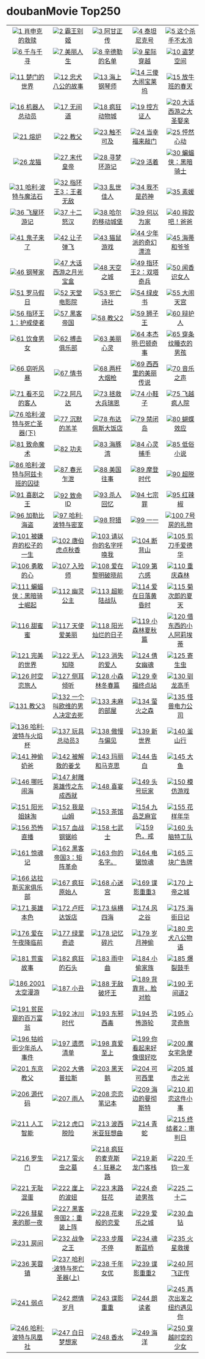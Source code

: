 # doubanMovie Top250
|   |   |   |   |   |
|:-:|:-:|:-:|:-:|:-:|
|![](data/doubanTop250/imgs/肖申克的救赎.jpg)[1 肖申克的救赎](https://movie.douban.com/subject/1292052/)|![](data/doubanTop250/imgs/霸王别姬.jpg)[2 霸王别姬](https://movie.douban.com/subject/1291546/)|![](data/doubanTop250/imgs/阿甘正传.jpg)[3 阿甘正传](https://movie.douban.com/subject/1292720/)|![](data/doubanTop250/imgs/泰坦尼克号.jpg)[4 泰坦尼克号](https://movie.douban.com/subject/1292722/)|![](data/doubanTop250/imgs/这个杀手不太冷.jpg)[5 这个杀手不太冷](https://movie.douban.com/subject/1295644/)|
|![](data/doubanTop250/imgs/千与千寻.jpg)[6 千与千寻](https://movie.douban.com/subject/1291561/)|![](data/doubanTop250/imgs/美丽人生.jpg)[7 美丽人生](https://movie.douban.com/subject/1292063/)|![](data/doubanTop250/imgs/辛德勒的名单.jpg)[8 辛德勒的名单](https://movie.douban.com/subject/1295124/)|![](data/doubanTop250/imgs/星际穿越.jpg)[9 星际穿越](https://movie.douban.com/subject/1889243/)|![](data/doubanTop250/imgs/盗梦空间.jpg)[10 盗梦空间](https://movie.douban.com/subject/3541415/)|
|![](data/doubanTop250/imgs/楚门的世界.jpg)[11 楚门的世界](https://movie.douban.com/subject/1292064/)|![](data/doubanTop250/imgs/忠犬八公的故事.jpg)[12 忠犬八公的故事](https://movie.douban.com/subject/3011091/)|![](data/doubanTop250/imgs/海上钢琴师.jpg)[13 海上钢琴师](https://movie.douban.com/subject/1292001/)|![](data/doubanTop250/imgs/三傻大闹宝莱坞.jpg)[14 三傻大闹宝莱坞](https://movie.douban.com/subject/3793023/)|![](data/doubanTop250/imgs/放牛班的春天.jpg)[15 放牛班的春天](https://movie.douban.com/subject/1291549/)|
|![](data/doubanTop250/imgs/机器人总动员.jpg)[16 机器人总动员](https://movie.douban.com/subject/2131459/)|![](data/doubanTop250/imgs/无间道.jpg)[17 无间道](https://movie.douban.com/subject/1307914/)|![](data/doubanTop250/imgs/疯狂动物城.jpg)[18 疯狂动物城](https://movie.douban.com/subject/25662329/)|![](data/doubanTop250/imgs/控方证人.jpg)[19 控方证人](https://movie.douban.com/subject/1296141/)|![](data/doubanTop250/imgs/大话西游之大圣娶亲.jpg)[20 大话西游之大圣娶亲](https://movie.douban.com/subject/1292213/)|
|![](data/doubanTop250/imgs/熔炉.jpg)[21 熔炉](https://movie.douban.com/subject/5912992/)|![](data/doubanTop250/imgs/教父.jpg)[22 教父](https://movie.douban.com/subject/1291841/)|![](data/doubanTop250/imgs/触不可及.jpg)[23 触不可及](https://movie.douban.com/subject/6786002/)|![](data/doubanTop250/imgs/当幸福来敲门.jpg)[24 当幸福来敲门](https://movie.douban.com/subject/1849031/)|![](data/doubanTop250/imgs/怦然心动.jpg)[25 怦然心动](https://movie.douban.com/subject/3319755/)|
|![](data/doubanTop250/imgs/龙猫.jpg)[26 龙猫](https://movie.douban.com/subject/1291560/)|![](data/doubanTop250/imgs/末代皇帝.jpg)[27 末代皇帝](https://movie.douban.com/subject/1293172/)|![](data/doubanTop250/imgs/寻梦环游记.jpg)[28 寻梦环游记](https://movie.douban.com/subject/20495023/)|![](data/doubanTop250/imgs/活着.jpg)[29 活着](https://movie.douban.com/subject/1292365/)|![](data/doubanTop250/imgs/蝙蝠侠：黑暗骑士.jpg)[30 蝙蝠侠：黑暗骑士](https://movie.douban.com/subject/1851857/)|
|![](data/doubanTop250/imgs/哈利·波特与魔法石.jpg)[31 哈利·波特与魔法石](https://movie.douban.com/subject/1295038/)|![](data/doubanTop250/imgs/指环王3：王者无敌.jpg)[32 指环王3：王者无敌](https://movie.douban.com/subject/1291552/)|![](data/doubanTop250/imgs/乱世佳人.jpg)[33 乱世佳人](https://movie.douban.com/subject/1300267/)|![](data/doubanTop250/imgs/我不是药神.jpg)[34 我不是药神](https://movie.douban.com/subject/26752088/)|![](data/doubanTop250/imgs/素媛.jpg)[35 素媛](https://movie.douban.com/subject/21937452/)|
|![](data/doubanTop250/imgs/飞屋环游记.jpg)[36 飞屋环游记](https://movie.douban.com/subject/2129039/)|![](data/doubanTop250/imgs/十二怒汉.jpg)[37 十二怒汉](https://movie.douban.com/subject/1293182/)|![](data/doubanTop250/imgs/哈尔的移动城堡.jpg)[38 哈尔的移动城堡](https://movie.douban.com/subject/1308807/)|![](data/doubanTop250/imgs/何以为家.jpg)[39 何以为家](https://movie.douban.com/subject/30170448/)|![](data/doubanTop250/imgs/摔跤吧！爸爸.jpg)[40 摔跤吧！爸爸](https://movie.douban.com/subject/26387939/)|
|![](data/doubanTop250/imgs/鬼子来了.jpg)[41 鬼子来了](https://movie.douban.com/subject/1291858/)|![](data/doubanTop250/imgs/让子弹飞.jpg)[42 让子弹飞](https://movie.douban.com/subject/3742360/)|![](data/doubanTop250/imgs/猫鼠游戏.jpg)[43 猫鼠游戏](https://movie.douban.com/subject/1305487/)|![](data/doubanTop250/imgs/少年派的奇幻漂流.jpg)[44 少年派的奇幻漂流](https://movie.douban.com/subject/1929463/)|![](data/doubanTop250/imgs/海蒂和爷爷.jpg)[45 海蒂和爷爷](https://movie.douban.com/subject/25958717/)|
|![](data/doubanTop250/imgs/钢琴家.jpg)[46 钢琴家](https://movie.douban.com/subject/1296736/)|![](data/doubanTop250/imgs/大话西游之月光宝盒.jpg)[47 大话西游之月光宝盒](https://movie.douban.com/subject/1299398/)|![](data/doubanTop250/imgs/天空之城.jpg)[48 天空之城](https://movie.douban.com/subject/1291583/)|![](data/doubanTop250/imgs/指环王2：双塔奇兵.jpg)[49 指环王2：双塔奇兵](https://movie.douban.com/subject/1291572/)|![](data/doubanTop250/imgs/闻香识女人.jpg)[50 闻香识女人](https://movie.douban.com/subject/1298624/)|
|![](data/doubanTop250/imgs/罗马假日.jpg)[51 罗马假日](https://movie.douban.com/subject/1293839/)|![](data/doubanTop250/imgs/天堂电影院.jpg)[52 天堂电影院](https://movie.douban.com/subject/1291828/)|![](data/doubanTop250/imgs/死亡诗社.jpg)[53 死亡诗社](https://movie.douban.com/subject/1291548/)|![](data/doubanTop250/imgs/绿皮书.jpg)[54 绿皮书](https://movie.douban.com/subject/27060077/)|![](data/doubanTop250/imgs/大闹天宫.jpg)[55 大闹天宫](https://movie.douban.com/subject/1418019/)|
|![](data/doubanTop250/imgs/指环王1：护戒使者.jpg)[56 指环王1：护戒使者](https://movie.douban.com/subject/1291571/)|![](data/doubanTop250/imgs/黑客帝国.jpg)[57 黑客帝国](https://movie.douban.com/subject/1291843/)|![](data/doubanTop250/imgs/教父2.jpg)[58 教父2](https://movie.douban.com/subject/1299131/)|![](data/doubanTop250/imgs/狮子王.jpg)[59 狮子王](https://movie.douban.com/subject/1301753/)|![](data/doubanTop250/imgs/辩护人.jpg)[60 辩护人](https://movie.douban.com/subject/21937445/)|
|![](data/doubanTop250/imgs/饮食男女.jpg)[61 饮食男女](https://movie.douban.com/subject/1291818/)|![](data/doubanTop250/imgs/搏击俱乐部.jpg)[62 搏击俱乐部](https://movie.douban.com/subject/1292000/)|![](data/doubanTop250/imgs/美丽心灵.jpg)[63 美丽心灵](https://movie.douban.com/subject/1306029/)|![](data/doubanTop250/imgs/本杰明·巴顿奇事.jpg)[64 本杰明·巴顿奇事](https://movie.douban.com/subject/1485260/)|![](data/doubanTop250/imgs/穿条纹睡衣的男孩.jpg)[65 穿条纹睡衣的男孩](https://movie.douban.com/subject/3008247/)|
|![](data/doubanTop250/imgs/窃听风暴.jpg)[66 窃听风暴](https://movie.douban.com/subject/1900841/)|![](data/doubanTop250/imgs/情书.jpg)[67 情书](https://movie.douban.com/subject/1292220/)|![](data/doubanTop250/imgs/两杆大烟枪.jpg)[68 两杆大烟枪](https://movie.douban.com/subject/1293350/)|![](data/doubanTop250/imgs/西西里的美丽传说.jpg)[69 西西里的美丽传说](https://movie.douban.com/subject/1292402/)|![](data/doubanTop250/imgs/音乐之声.jpg)[70 音乐之声](https://movie.douban.com/subject/1294408/)|
|![](data/doubanTop250/imgs/看不见的客人.jpg)[71 看不见的客人](https://movie.douban.com/subject/26580232/)|![](data/doubanTop250/imgs/阿凡达.jpg)[72 阿凡达](https://movie.douban.com/subject/1652587/)|![](data/doubanTop250/imgs/拯救大兵瑞恩.jpg)[73 拯救大兵瑞恩](https://movie.douban.com/subject/1292849/)|![](data/doubanTop250/imgs/小鞋子.jpg)[74 小鞋子](https://movie.douban.com/subject/1303021/)|![](data/doubanTop250/imgs/飞越疯人院.jpg)[75 飞越疯人院](https://movie.douban.com/subject/1292224/)|
|![](data/doubanTop250/imgs/哈利·波特与死亡圣器(下).jpg)[76 哈利·波特与死亡圣器(下)](https://movie.douban.com/subject/3011235/)|![](data/doubanTop250/imgs/沉默的羔羊.jpg)[77 沉默的羔羊](https://movie.douban.com/subject/1293544/)|![](data/doubanTop250/imgs/布达佩斯大饭店.jpg)[78 布达佩斯大饭店](https://movie.douban.com/subject/11525673/)|![](data/doubanTop250/imgs/禁闭岛.jpg)[79 禁闭岛](https://movie.douban.com/subject/2334904/)|![](data/doubanTop250/imgs/蝴蝶效应.jpg)[80 蝴蝶效应](https://movie.douban.com/subject/1292343/)|
|![](data/doubanTop250/imgs/致命魔术.jpg)[81 致命魔术](https://movie.douban.com/subject/1780330/)|![](data/doubanTop250/imgs/功夫.jpg)[82 功夫](https://movie.douban.com/subject/1291543/)|![](data/doubanTop250/imgs/海豚湾.jpg)[83 海豚湾](https://movie.douban.com/subject/3442220/)|![](data/doubanTop250/imgs/心灵捕手.jpg)[84 心灵捕手](https://movie.douban.com/subject/1292656/)|![](data/doubanTop250/imgs/低俗小说.jpg)[85 低俗小说](https://movie.douban.com/subject/1291832/)|
|![](data/doubanTop250/imgs/哈利·波特与阿兹卡班的囚徒.jpg)[86 哈利·波特与阿兹卡班的囚徒](https://movie.douban.com/subject/1291544/)|![](data/doubanTop250/imgs/春光乍泄.jpg)[87 春光乍泄](https://movie.douban.com/subject/1292679/)|![](data/doubanTop250/imgs/美国往事.jpg)[88 美国往事](https://movie.douban.com/subject/1292262/)|![](data/doubanTop250/imgs/摩登时代.jpg)[89 摩登时代](https://movie.douban.com/subject/1294371/)|![](data/doubanTop250/imgs/超脱.jpg)[90 超脱](https://movie.douban.com/subject/5322596/)|
|![](data/doubanTop250/imgs/喜剧之王.jpg)[91 喜剧之王](https://movie.douban.com/subject/1302425/)|![](data/doubanTop250/imgs/致命ID.jpg)[92 致命ID](https://movie.douban.com/subject/1297192/)|![](data/doubanTop250/imgs/杀人回忆.jpg)[93 杀人回忆](https://movie.douban.com/subject/1300299/)|![](data/doubanTop250/imgs/七宗罪.jpg)[94 七宗罪](https://movie.douban.com/subject/1292223/)|![](data/doubanTop250/imgs/红辣椒.jpg)[95 红辣椒](https://movie.douban.com/subject/1865703/)|
|![](data/doubanTop250/imgs/加勒比海盗.jpg)[96 加勒比海盗](https://movie.douban.com/subject/1298070/)|![](data/doubanTop250/imgs/哈利·波特与密室.jpg)[97 哈利·波特与密室](https://movie.douban.com/subject/1296996/)|![](data/doubanTop250/imgs/狩猎.jpg)[98 狩猎](https://movie.douban.com/subject/6985810/)|![](data/doubanTop250/imgs/一一.jpg)[99 一一](https://movie.douban.com/subject/1292434/)|![](data/doubanTop250/imgs/7号房的礼物.jpg)[100 7号房的礼物](https://movie.douban.com/subject/10777687/)|
|![](data/doubanTop250/imgs/被嫌弃的松子的一生.jpg)[101 被嫌弃的松子的一生](https://movie.douban.com/subject/1787291/)|![](data/doubanTop250/imgs/唐伯虎点秋香.jpg)[102 唐伯虎点秋香](https://movie.douban.com/subject/1306249/)|![](data/doubanTop250/imgs/请以你的名字呼唤我.jpg)[103 请以你的名字呼唤我](https://movie.douban.com/subject/26799731/)|![](data/doubanTop250/imgs/断背山.jpg)[104 断背山](https://movie.douban.com/subject/1418834/)|![](data/doubanTop250/imgs/剪刀手爱德华.jpg)[105 剪刀手爱德华](https://movie.douban.com/subject/1292370/)|
|![](data/doubanTop250/imgs/勇敢的心.jpg)[106 勇敢的心](https://movie.douban.com/subject/1294639/)|![](data/doubanTop250/imgs/入殓师.jpg)[107 入殓师](https://movie.douban.com/subject/2149806/)|![](data/doubanTop250/imgs/爱在黎明破晓前.jpg)[108 爱在黎明破晓前](https://movie.douban.com/subject/1296339/)|![](data/doubanTop250/imgs/第六感.jpg)[109 第六感](https://movie.douban.com/subject/1297630/)|![](data/doubanTop250/imgs/重庆森林.jpg)[110 重庆森林](https://movie.douban.com/subject/1291999/)|
|![](data/doubanTop250/imgs/蝙蝠侠：黑暗骑士崛起.jpg)[111 蝙蝠侠：黑暗骑士崛起](https://movie.douban.com/subject/3395373/)|![](data/doubanTop250/imgs/幽灵公主.jpg)[112 幽灵公主](https://movie.douban.com/subject/1297359/)|![](data/doubanTop250/imgs/超能陆战队.jpg)[113 超能陆战队](https://movie.douban.com/subject/11026735/)|![](data/doubanTop250/imgs/爱在日落黄昏时.jpg)[114 爱在日落黄昏时](https://movie.douban.com/subject/1291990/)|![](data/doubanTop250/imgs/菊次郎的夏天.jpg)[115 菊次郎的夏天](https://movie.douban.com/subject/1293359/)|
|![](data/doubanTop250/imgs/甜蜜蜜.jpg)[116 甜蜜蜜](https://movie.douban.com/subject/1305164/)|![](data/doubanTop250/imgs/天使爱美丽.jpg)[117 天使爱美丽](https://movie.douban.com/subject/1292215/)|![](data/doubanTop250/imgs/阳光灿烂的日子.jpg)[118 阳光灿烂的日子](https://movie.douban.com/subject/1291875/)|![](data/doubanTop250/imgs/小森林夏秋篇.jpg)[119 小森林夏秋篇](https://movie.douban.com/subject/25814705/)|![](data/doubanTop250/imgs/借东西的小人阿莉埃蒂.jpg)[120 借东西的小人阿莉埃蒂](https://movie.douban.com/subject/4202302/)|
|![](data/doubanTop250/imgs/完美的世界.jpg)[121 完美的世界](https://movie.douban.com/subject/1300992/)|![](data/doubanTop250/imgs/无人知晓.jpg)[122 无人知晓](https://movie.douban.com/subject/1292337/)|![](data/doubanTop250/imgs/消失的爱人.jpg)[123 消失的爱人](https://movie.douban.com/subject/21318488/)|![](data/doubanTop250/imgs/倩女幽魂.jpg)[124 倩女幽魂](https://movie.douban.com/subject/1297447/)|![](data/doubanTop250/imgs/寄生虫.jpg)[125 寄生虫](https://movie.douban.com/subject/27010768/)|
|![](data/doubanTop250/imgs/时空恋旅人.jpg)[126 时空恋旅人](https://movie.douban.com/subject/10577869/)|![](data/doubanTop250/imgs/侧耳倾听.jpg)[127 侧耳倾听](https://movie.douban.com/subject/1297052/)|![](data/doubanTop250/imgs/小森林冬春篇.jpg)[128 小森林冬春篇](https://movie.douban.com/subject/25814707/)|![](data/doubanTop250/imgs/幸福终点站.jpg)[129 幸福终点站](https://movie.douban.com/subject/1292274/)|![](data/doubanTop250/imgs/驯龙高手.jpg)[130 驯龙高手](https://movie.douban.com/subject/2353023/)|
|![](data/doubanTop250/imgs/教父3.jpg)[131 教父3](https://movie.douban.com/subject/1294240/)|![](data/doubanTop250/imgs/一个叫欧维的男人决定去死.jpg)[132 一个叫欧维的男人决定去死](https://movie.douban.com/subject/26628357/)|![](data/doubanTop250/imgs/未麻的部屋.jpg)[133 未麻的部屋](https://movie.douban.com/subject/1395091/)|![](data/doubanTop250/imgs/萤火之森.jpg)[134 萤火之森](https://movie.douban.com/subject/5989818/)|![](data/doubanTop250/imgs/怪兽电力公司.jpg)[135 怪兽电力公司](https://movie.douban.com/subject/1291579/)|
|![](data/doubanTop250/imgs/哈利·波特与火焰杯.jpg)[136 哈利·波特与火焰杯](https://movie.douban.com/subject/1309055/)|![](data/doubanTop250/imgs/玩具总动员3.jpg)[137 玩具总动员3](https://movie.douban.com/subject/1858711/)|![](data/doubanTop250/imgs/傲慢与偏见.jpg)[138 傲慢与偏见](https://movie.douban.com/subject/1418200/)|![](data/doubanTop250/imgs/新世界.jpg)[139 新世界](https://movie.douban.com/subject/10437779/)|![](data/doubanTop250/imgs/釜山行.jpg)[140 釜山行](https://movie.douban.com/subject/25986180/)|
|![](data/doubanTop250/imgs/神偷奶爸.jpg)[141 神偷奶爸](https://movie.douban.com/subject/3287562/)|![](data/doubanTop250/imgs/被解救的姜戈.jpg)[142 被解救的姜戈](https://movie.douban.com/subject/6307447/)|![](data/doubanTop250/imgs/玛丽和马克思.jpg)[143 玛丽和马克思](https://movie.douban.com/subject/3072124/)|![](data/doubanTop250/imgs/告白.jpg)[144 告白](https://movie.douban.com/subject/4268598/)|![](data/doubanTop250/imgs/大鱼.jpg)[145 大鱼](https://movie.douban.com/subject/1291545/)|
|![](data/doubanTop250/imgs/哪吒闹海.jpg)[146 哪吒闹海](https://movie.douban.com/subject/1307315/)|![](data/doubanTop250/imgs/射雕英雄传之东成西就.jpg)[147 射雕英雄传之东成西就](https://movie.douban.com/subject/1316510/)|![](data/doubanTop250/imgs/喜宴.jpg)[148 喜宴](https://movie.douban.com/subject/1303037/)|![](data/doubanTop250/imgs/头号玩家.jpg)[149 头号玩家](https://movie.douban.com/subject/4920389/)|![](data/doubanTop250/imgs/模仿游戏.jpg)[150 模仿游戏](https://movie.douban.com/subject/10463953/)|
|![](data/doubanTop250/imgs/阳光姐妹淘.jpg)[151 阳光姐妹淘](https://movie.douban.com/subject/4917726/)|![](data/doubanTop250/imgs/我是山姆.jpg)[152 我是山姆](https://movie.douban.com/subject/1306861/)|![](data/doubanTop250/imgs/茶馆.jpg)[153 茶馆](https://movie.douban.com/subject/1461403/)|![](data/doubanTop250/imgs/九品芝麻官.jpg)[154 九品芝麻官](https://movie.douban.com/subject/1297518/)|![](data/doubanTop250/imgs/花样年华.jpg)[155 花样年华](https://movie.douban.com/subject/1291557/)|
|![](data/doubanTop250/imgs/恐怖直播.jpg)[156 恐怖直播](https://movie.douban.com/subject/21360417/)|![](data/doubanTop250/imgs/血战钢锯岭.jpg)[157 血战钢锯岭](https://movie.douban.com/subject/26325320/)|![](data/doubanTop250/imgs/七武士.jpg)[158 七武士](https://movie.douban.com/subject/1295399/)|![](data/doubanTop250/imgs/色，戒.jpg)[159 色，戒](https://movie.douban.com/subject/1828115/)|![](data/doubanTop250/imgs/头脑特工队.jpg)[160 头脑特工队](https://movie.douban.com/subject/10533913/)|
|![](data/doubanTop250/imgs/惊魂记.jpg)[161 惊魂记](https://movie.douban.com/subject/1293181/)|![](data/doubanTop250/imgs/黑客帝国3：矩阵革命.jpg)[162 黑客帝国3：矩阵革命](https://movie.douban.com/subject/1302467/)|![](data/doubanTop250/imgs/你的名字。.jpg)[163 你的名字。](https://movie.douban.com/subject/26683290/)|![](data/doubanTop250/imgs/电锯惊魂.jpg)[164 电锯惊魂](https://movie.douban.com/subject/1417598/)|![](data/doubanTop250/imgs/三块广告牌.jpg)[165 三块广告牌](https://movie.douban.com/subject/26611804/)|
|![](data/doubanTop250/imgs/达拉斯买家俱乐部.jpg)[166 达拉斯买家俱乐部](https://movie.douban.com/subject/1793929/)|![](data/doubanTop250/imgs/疯狂原始人.jpg)[167 疯狂原始人](https://movie.douban.com/subject/1907966/)|![](data/doubanTop250/imgs/心迷宫.jpg)[168 心迷宫](https://movie.douban.com/subject/25917973/)|![](data/doubanTop250/imgs/谍影重重3.jpg)[169 谍影重重3](https://movie.douban.com/subject/1578507/)|![](data/doubanTop250/imgs/上帝之城.jpg)[170 上帝之城](https://movie.douban.com/subject/1292208/)|
|![](data/doubanTop250/imgs/英雄本色.jpg)[171 英雄本色](https://movie.douban.com/subject/1297574/)|![](data/doubanTop250/imgs/卢旺达饭店.jpg)[172 卢旺达饭店](https://movie.douban.com/subject/1291822/)|![](data/doubanTop250/imgs/纵横四海.jpg)[173 纵横四海](https://movie.douban.com/subject/1295409/)|![](data/doubanTop250/imgs/风之谷.jpg)[174 风之谷](https://movie.douban.com/subject/1291585/)|![](data/doubanTop250/imgs/海街日记.jpg)[175 海街日记](https://movie.douban.com/subject/25895901/)|
|![](data/doubanTop250/imgs/爱在午夜降临前.jpg)[176 爱在午夜降临前](https://movie.douban.com/subject/10808442/)|![](data/doubanTop250/imgs/绿里奇迹.jpg)[177 绿里奇迹](https://movie.douban.com/subject/1300374/)|![](data/doubanTop250/imgs/记忆碎片.jpg)[178 记忆碎片](https://movie.douban.com/subject/1304447/)|![](data/doubanTop250/imgs/岁月神偷.jpg)[179 岁月神偷](https://movie.douban.com/subject/3792799/)|![](data/doubanTop250/imgs/忠犬八公物语.jpg)[180 忠犬八公物语](https://movie.douban.com/subject/1959195/)|
|![](data/doubanTop250/imgs/荒蛮故事.jpg)[181 荒蛮故事](https://movie.douban.com/subject/24750126/)|![](data/doubanTop250/imgs/疯狂的石头.jpg)[182 疯狂的石头](https://movie.douban.com/subject/1862151/)|![](data/doubanTop250/imgs/雨中曲.jpg)[183 雨中曲](https://movie.douban.com/subject/1293460/)|![](data/doubanTop250/imgs/小偷家族.jpg)[184 小偷家族](https://movie.douban.com/subject/27622447/)|![](data/doubanTop250/imgs/爆裂鼓手.jpg)[185 爆裂鼓手](https://movie.douban.com/subject/25773932/)|
|![](data/doubanTop250/imgs/2001太空漫游.jpg)[186 2001太空漫游](https://movie.douban.com/subject/1292226/)|![](data/doubanTop250/imgs/小丑.jpg)[187 小丑](https://movie.douban.com/subject/27119724/)|![](data/doubanTop250/imgs/无敌破坏王.jpg)[188 无敌破坏王](https://movie.douban.com/subject/6534248/)|![](data/doubanTop250/imgs/背靠背，脸对脸.jpg)[189 背靠背，脸对脸](https://movie.douban.com/subject/1307856/)|![](data/doubanTop250/imgs/无间道2.jpg)[190 无间道2](https://movie.douban.com/subject/1307106/)|
|![](data/doubanTop250/imgs/贫民窟的百万富翁.jpg)[191 贫民窟的百万富翁](https://movie.douban.com/subject/2209573/)|![](data/doubanTop250/imgs/冰川时代.jpg)[192 冰川时代](https://movie.douban.com/subject/1291578/)|![](data/doubanTop250/imgs/东邪西毒.jpg)[193 东邪西毒](https://movie.douban.com/subject/1292328/)|![](data/doubanTop250/imgs/恐怖游轮.jpg)[194 恐怖游轮](https://movie.douban.com/subject/3011051/)|![](data/doubanTop250/imgs/心灵奇旅.jpg)[195 心灵奇旅](https://movie.douban.com/subject/24733428/)|
|![](data/doubanTop250/imgs/牯岭街少年杀人事件.jpg)[196 牯岭街少年杀人事件](https://movie.douban.com/subject/1292329/)|![](data/doubanTop250/imgs/遗愿清单.jpg)[197 遗愿清单](https://movie.douban.com/subject/1867345/)|![](data/doubanTop250/imgs/真爱至上.jpg)[198 真爱至上](https://movie.douban.com/subject/1292401/)|![](data/doubanTop250/imgs/你看起来好像很好吃.jpg)[199 你看起来好像很好吃](https://movie.douban.com/subject/4848115/)|![](data/doubanTop250/imgs/魔女宅急便.jpg)[200 魔女宅急便](https://movie.douban.com/subject/1307811/)|
|![](data/doubanTop250/imgs/东京教父.jpg)[201 东京教父](https://movie.douban.com/subject/1310177/)|![](data/doubanTop250/imgs/大佛普拉斯.jpg)[202 大佛普拉斯](https://movie.douban.com/subject/27059130/)|![](data/doubanTop250/imgs/黑天鹅.jpg)[203 黑天鹅](https://movie.douban.com/subject/1978709/)|![](data/doubanTop250/imgs/可可西里.jpg)[204 可可西里](https://movie.douban.com/subject/1308857/)|![](data/doubanTop250/imgs/城市之光.jpg)[205 城市之光](https://movie.douban.com/subject/1293908/)|
|![](data/doubanTop250/imgs/源代码.jpg)[206 源代码](https://movie.douban.com/subject/3075287/)|![](data/doubanTop250/imgs/雨人.jpg)[207 雨人](https://movie.douban.com/subject/1291870/)|![](data/doubanTop250/imgs/恋恋笔记本.jpg)[208 恋恋笔记本](https://movie.douban.com/subject/1309163/)|![](data/doubanTop250/imgs/海边的曼彻斯特.jpg)[209 海边的曼彻斯特](https://movie.douban.com/subject/25980443/)|![](data/doubanTop250/imgs/初恋这件小事.jpg)[210 初恋这件小事](https://movie.douban.com/subject/4739952/)|
|![](data/doubanTop250/imgs/人工智能.jpg)[211 人工智能](https://movie.douban.com/subject/1302827/)|![](data/doubanTop250/imgs/虎口脱险.jpg)[212 虎口脱险](https://movie.douban.com/subject/1296909/)|![](data/doubanTop250/imgs/波西米亚狂想曲.jpg)[213 波西米亚狂想曲](https://movie.douban.com/subject/5300054/)|![](data/doubanTop250/imgs/青蛇.jpg)[214 青蛇](https://movie.douban.com/subject/1303394/)|![](data/doubanTop250/imgs/终结者2：审判日.jpg)[215 终结者2：审判日](https://movie.douban.com/subject/1291844/)|
|![](data/doubanTop250/imgs/罗生门.jpg)[216 罗生门](https://movie.douban.com/subject/1291879/)|![](data/doubanTop250/imgs/萤火虫之墓.jpg)[217 萤火虫之墓](https://movie.douban.com/subject/1293318/)|![](data/doubanTop250/imgs/疯狂的麦克斯4：狂暴之路.jpg)[218 疯狂的麦克斯4：狂暴之路](https://movie.douban.com/subject/3592854/)|![](data/doubanTop250/imgs/新龙门客栈.jpg)[219 新龙门客栈](https://movie.douban.com/subject/1292287/)|![](data/doubanTop250/imgs/千钧一发.jpg)[220 千钧一发](https://movie.douban.com/subject/1300117/)|
|![](data/doubanTop250/imgs/无耻混蛋.jpg)[221 无耻混蛋](https://movie.douban.com/subject/1438652/)|![](data/doubanTop250/imgs/崖上的波妞.jpg)[222 崖上的波妞](https://movie.douban.com/subject/1959877/)|![](data/doubanTop250/imgs/末路狂花.jpg)[223 末路狂花](https://movie.douban.com/subject/1291992/)|![](data/doubanTop250/imgs/奇迹男孩.jpg)[224 奇迹男孩](https://movie.douban.com/subject/26787574/)|![](data/doubanTop250/imgs/二十二.jpg)[225 二十二](https://movie.douban.com/subject/26430107/)|
|![](data/doubanTop250/imgs/彗星来的那一夜.jpg)[226 彗星来的那一夜](https://movie.douban.com/subject/25807345/)|![](data/doubanTop250/imgs/黑客帝国2：重装上阵.jpg)[227 黑客帝国2：重装上阵](https://movie.douban.com/subject/1304141/)|![](data/doubanTop250/imgs/花束般的恋爱.jpg)[228 花束般的恋爱](https://movie.douban.com/subject/34874432/)|![](data/doubanTop250/imgs/爱乐之城.jpg)[229 爱乐之城](https://movie.douban.com/subject/25934014/)|![](data/doubanTop250/imgs/血钻.jpg)[230 血钻](https://movie.douban.com/subject/1428175/)|
|![](data/doubanTop250/imgs/房间.jpg)[231 房间](https://movie.douban.com/subject/25724855/)|![](data/doubanTop250/imgs/战争之王.jpg)[232 战争之王](https://movie.douban.com/subject/1419936/)|![](data/doubanTop250/imgs/步履不停.jpg)[233 步履不停](https://movie.douban.com/subject/2222996/)|![](data/doubanTop250/imgs/魂断蓝桥.jpg)[234 魂断蓝桥](https://movie.douban.com/subject/1293964/)|![](data/doubanTop250/imgs/火星救援.jpg)[235 火星救援](https://movie.douban.com/subject/25864085/)|
|![](data/doubanTop250/imgs/芙蓉镇.jpg)[236 芙蓉镇](https://movie.douban.com/subject/1297880/)|![](data/doubanTop250/imgs/哈利·波特与死亡圣器(上).jpg)[237 哈利·波特与死亡圣器(上)](https://movie.douban.com/subject/2051007/)|![](data/doubanTop250/imgs/千年女优.jpg)[238 千年女优](https://movie.douban.com/subject/1307394/)|![](data/doubanTop250/imgs/谍影重重2.jpg)[239 谍影重重2](https://movie.douban.com/subject/1308767/)|![](data/doubanTop250/imgs/阿飞正传.jpg)[240 阿飞正传](https://movie.douban.com/subject/1305690/)|
|![](data/doubanTop250/imgs/弱点.jpg)[241 弱点](https://movie.douban.com/subject/3552028/)|![](data/doubanTop250/imgs/燃情岁月.jpg)[242 燃情岁月](https://movie.douban.com/subject/1295865/)|![](data/doubanTop250/imgs/谍影重重.jpg)[243 谍影重重](https://movie.douban.com/subject/1304102/)|![](data/doubanTop250/imgs/朗读者.jpg)[244 朗读者](https://movie.douban.com/subject/2213597/)|![](data/doubanTop250/imgs/再次出发之纽约遇见你.jpg)[245 再次出发之纽约遇见你](https://movie.douban.com/subject/6874403/)|
|![](data/doubanTop250/imgs/哈利·波特与凤凰社.jpg)[246 哈利·波特与凤凰社](https://movie.douban.com/subject/1457217/)|![](data/doubanTop250/imgs/白日梦想家.jpg)[247 白日梦想家](https://movie.douban.com/subject/2133323/)|![](data/doubanTop250/imgs/香水.jpg)[248 香水](https://movie.douban.com/subject/1760622/)|![](data/doubanTop250/imgs/海洋.jpg)[249 海洋](https://movie.douban.com/subject/3443389/)|![](data/doubanTop250/imgs/穿越时空的少女.jpg)[250 穿越时空的少女](https://movie.douban.com/subject/1937946/)|

